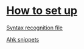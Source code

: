 # [How to set up](https://youtu.be/TSvp6ktqo1Q)
[Syntax recognition file](https://github.com/Axlefublr/Extra/blob/main/Public%20libraries/Ahk%20code%20coloring/tmLanguage.json)

[Ahk snippets](https://github.com/Axlefublr/Extra/blob/main/Files/ahk.jsonc)